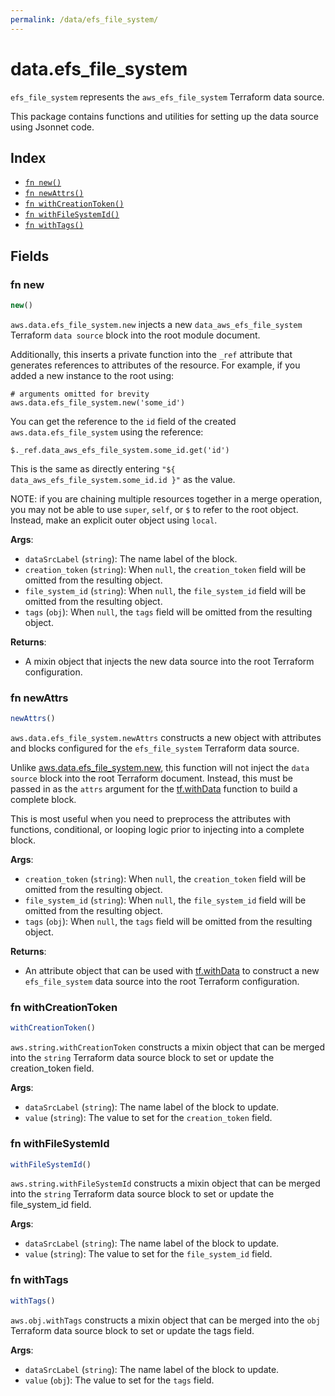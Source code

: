 ```yaml
---
permalink: /data/efs_file_system/
---
```


# data.efs_file_system

`efs_file_system` represents the `aws_efs_file_system` Terraform data source.



This package contains functions and utilities for setting up the data source using Jsonnet code.


## Index

* [`fn new()`](#fn-new)
* [`fn newAttrs()`](#fn-newattrs)
* [`fn withCreationToken()`](#fn-withcreationtoken)
* [`fn withFileSystemId()`](#fn-withfilesystemid)
* [`fn withTags()`](#fn-withtags)

## Fields

### fn new

```ts
new()
```


`aws.data.efs_file_system.new` injects a new `data_aws_efs_file_system` Terraform `data source`
block into the root module document.

Additionally, this inserts a private function into the `_ref` attribute that generates references to attributes of the
resource. For example, if you added a new instance to the root using:

    # arguments omitted for brevity
    aws.data.efs_file_system.new('some_id')

You can get the reference to the `id` field of the created `aws.data.efs_file_system` using the reference:

    $._ref.data_aws_efs_file_system.some_id.get('id')

This is the same as directly entering `"${ data_aws_efs_file_system.some_id.id }"` as the value.

NOTE: if you are chaining multiple resources together in a merge operation, you may not be able to use `super`, `self`,
or `$` to refer to the root object. Instead, make an explicit outer object using `local`.

**Args**:
  - `dataSrcLabel` (`string`): The name label of the block.
  - `creation_token` (`string`):  When `null`, the `creation_token` field will be omitted from the resulting object.
  - `file_system_id` (`string`):  When `null`, the `file_system_id` field will be omitted from the resulting object.
  - `tags` (`obj`):  When `null`, the `tags` field will be omitted from the resulting object.

**Returns**:
- A mixin object that injects the new data source into the root Terraform configuration.


### fn newAttrs

```ts
newAttrs()
```


`aws.data.efs_file_system.newAttrs` constructs a new object with attributes and blocks configured for the `efs_file_system`
Terraform data source.

Unlike [aws.data.efs_file_system.new](#fn-efs_file_systemnew), this function will not inject the `data source`
block into the root Terraform document. Instead, this must be passed in as the `attrs` argument for the
[tf.withData](https://github.com/tf-libsonnet/core/tree/main/docs#fn-withdata) function to build a complete block.

This is most useful when you need to preprocess the attributes with functions, conditional, or looping logic prior to
injecting into a complete block.

**Args**:
  - `creation_token` (`string`):  When `null`, the `creation_token` field will be omitted from the resulting object.
  - `file_system_id` (`string`):  When `null`, the `file_system_id` field will be omitted from the resulting object.
  - `tags` (`obj`):  When `null`, the `tags` field will be omitted from the resulting object.

**Returns**:
  - An attribute object that can be used with [tf.withData](https://github.com/tf-libsonnet/core/tree/main/docs#fn-withdata) to construct a new `efs_file_system` data source into the root Terraform configuration.


### fn withCreationToken

```ts
withCreationToken()
```

`aws.string.withCreationToken` constructs a mixin object that can be merged into the `string`
Terraform data source block to set or update the creation_token field.



**Args**:
  - `dataSrcLabel` (`string`): The name label of the block to update.
  - `value` (`string`): The value to set for the `creation_token` field.


### fn withFileSystemId

```ts
withFileSystemId()
```

`aws.string.withFileSystemId` constructs a mixin object that can be merged into the `string`
Terraform data source block to set or update the file_system_id field.



**Args**:
  - `dataSrcLabel` (`string`): The name label of the block to update.
  - `value` (`string`): The value to set for the `file_system_id` field.


### fn withTags

```ts
withTags()
```

`aws.obj.withTags` constructs a mixin object that can be merged into the `obj`
Terraform data source block to set or update the tags field.



**Args**:
  - `dataSrcLabel` (`string`): The name label of the block to update.
  - `value` (`obj`): The value to set for the `tags` field.
